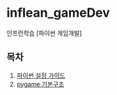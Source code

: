 # inflean_gameDev
인프런학습 [파이썬 게임개발]

## 목차
1. [파이썬 설정 가이드](https://github.com/king-dong-gun/inflean_gameDev/blob/main/md/sec01.md)
2. [pygame 기본구조](https://github.com/king-dong-gun/inflean_gameDev/blob/main/md/sec02.md)


